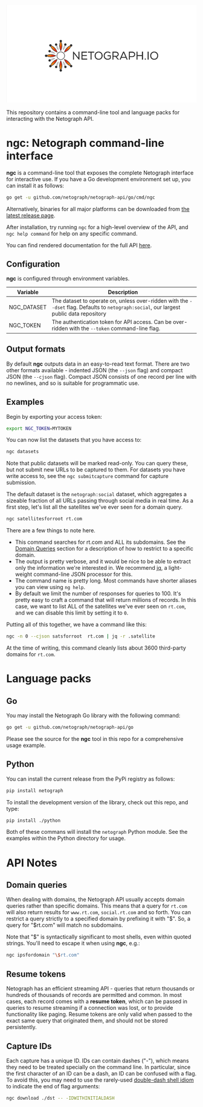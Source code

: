 
![Netograph API](assets/netograph-logo.png)

This repository contains a command-line tool and language packs for interacting
with the Netograph API.

# ngc: Netograph command-line interface

**ngc** is a command-line tool that exposes the complete Netograph interface for
interactive use. If you have a Go development environment set up, you can
install it as follows:

```sh
go get -u github.com/netograph/netograph-api/go/cmd/ngc
```

Alternatively, binaries for all major platforms can be downloaded from [the
latest release
page](https://github.com/netograph/netograph-api/releases/latest).

After installation, try running `ngc` for a high-level overview of the API, and
`ngc help command` for help on any specific command.

You can find rendered documentation for the full API
[here](https://github.com/netograph/netograph-api/tree/master/doc).

## Configuration

**ngc** is configured through environment variables.

| Variable | Description |
| --- | --- |
| NGC_DATASET | The dataset to operate on, unless over-ridden with the `--dset` flag. Defaults to `netograph:social`, our largest public data repository
| NGC_TOKEN  | The authentication token for API access. Can be over-ridden with the `--token` command-line flag.  |


## Output formats

By default **ngc** outputs data in an easy-to-read text format. There are two
other formats available - indented JSON (the `--json` flag) and compact JSON
(the `--cjson` flag). Compact JSON consists of one record per line with no
newlines, and so is suitable for programmatic use.


## Examples

Begin by exporting your access token:

```sh
export NGC_TOKEN=MYTOKEN
```

You can now list the datasets that you have access to:

```sh
ngc datasets
```

Note that public datasets will be marked read-only. You can query these, but not
submit new URLs to be captured to them. For datasets you have write access to,
see the `ngc submitcapture` command for capture submission.

The default dataset is the `netograph:social` dataset, which aggregates a
sizeable fraction of all URLs passing through social media in real time. As a
first step, let's list all the satellites we've ever seen for a domain query.

```sh
ngc satellitesforroot rt.com
```

There are a few things to note here.

- This command searches for rt.com and ALL its subdomains. See the [Domain
  Queries](#domain-queries) section for a description of how to restrict to a
  specific domain.
- The output is pretty verbose, and it would be nice to be able to extract only
  the information we're interested in. We recommend
  [jq](https://stedolan.github.io/jq/), a light-weight command-line JSON
  processor for this.
- The command name is pretty long. Most commands have shorter aliases you can
  view using `ng help`.
- By default we limit the number of responses for queries to 100. It's pretty
  easy to craft a command that will return millions of records. In this case, we
  want to list ALL of the satellites we've ever seen on `rt.com`, and we can
  disable this limit by setting it to `0`.

Putting all of this together, we have a command like this:

```sh
ngc -n 0 --cjson satsforroot  rt.com | jq -r .satellite
```

At the time of writing, this command cleanly lists about 3600 third-party
domains for `rt.com`.


# Language packs


## Go

You may install the Netograph Go library with the following command:

```sh
go get -u github.com/netograph/netograph-api/go
```

Please see the source for the **ngc** tool in this repo for a comprehensive
usage example.


## Python

You can install the current release from the PyPi registry as follows:

```sh
pip install netograph
```

To install the development version of the library, check out this repo, and type:

```sh
pip install ./python
```

Both of these commans will install the `netograph` Python module. See the
examples within the Python directory for usage.



# API Notes

## Domain queries

When dealing with domains, the Netograph API usually accepts domain queries
rather than specific domains. This means that a query for `rt.com` will also
return results for `www.rt.com`, `social.rt.com` and so forth. You can restrict a
query strictly to a specified domain by prefixing it with "$". So, a query for
"$rt.com" will match no subdomains.

Note that "$" is syntactically significant to most shells, even within quoted
strings. You'll need to escape it when using **ngc**, e.g.:

```sh
ngc ipsfordomain "\$rt.com"
```


## Resume tokens

Netograph has an efficient streaming API - queries that return thousands or
hundreds of thousands of records are permitted and common. In most cases, each
record comes with a **resume token**, which can be passed in queries to resume
streaming if a connection was lost, or to provide functionality like paging.
Resume tokens are only valid when passed to the exact same query that originated
them, and should not be stored persistently.


## Capture IDs

Each capture has a unique ID. IDs can contain dashes ("-"), which means they
need to be treated specially on the command line. In particular, since the first
character of an ID can be a dash, an ID can be confused with a flag. To avoid
this, you may need to use the rarely-used [double-dash shell
idiom](https://www.gnu.org/software/bash/manual/html_node/Shell-Builtin-Commands.html)
to indicate the end of flag arguments:

```sh
ngc download ./dst -- -IDWITHINITIALDASH
```

